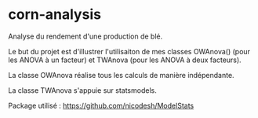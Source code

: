 # corn-analysis
Analyse du rendement d'une production de blé.

Le but du projet est d'illustrer l'utilisaiton de mes classes OWAnova() (pour les ANOVA à un facteur) et TWAnova (pour les ANOVA à deux facteurs).

La classe OWAnova réalise tous les calculs de manière indépendante.

La classe TWAnova s'appuie sur statsmodels.

Package utilisé : https://github.com/nicodesh/ModelStats
